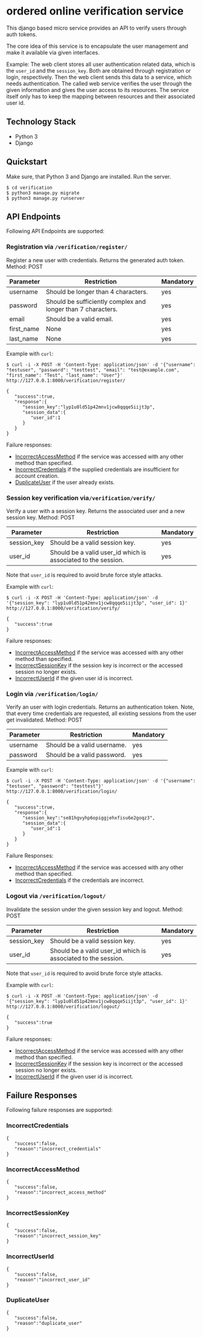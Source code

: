 # ordered online verification service

This django based micro service provides an API to verify users through auth tokens.

The core idea of this service is to encapsulate the user management and make it available via given interfaces.

Example: The web client stores all user authentication related data, which is the `user_id` and the `session_key`. Both are obtained through registration or login, respectively. Then the web client sends this data to a service, which needs authentication. The called web service verifies the user through the given information and gives the user access to its resources. The service itself only has to keep the mapping between resources and their associated user id.


## Technology Stack

- Python 3
- Django

## Quickstart

Make sure, that Python 3 and Django are installed. Run the server.
```
$ cd verification
$ python3 manage.py migrate
$ python3 manage.py runserver
```

## API Endpoints

Following API Endpoints are supported:

### Registration via `/verification/register/`
Register a new user with credentials. Returns the generated auth token.
Method: POST


|Parameter|Restriction|Mandatory|
|-|-|-|
|username|Should be longer than 4 characters.|yes|
|password|Should be sufficiently complex and longer than 7 characters.|yes|
|email|Should be a valid email.|yes|
|first_name|None|yes|
|last_name|None|yes|

Example with `curl`:
```
$ curl -i -X POST -H 'Content-Type: application/json' -d '{"username": "testuser", "password": "testtest", "email": "test@example.com", "first_name": "Test", "last_name": "User"}' http://127.0.0.1:8000/verification/register/

{ 
   "success":true,
   "response":{ 
      "session_key":"lyp1u0ld51p42mnv1jcw8qqqe5iijt3p",
      "session_data":{ 
         "user_id":1
      }
   }
}
```

Failure responses:
- [IncorrectAccessMethod](#IncorrectAccessMethod) if the service was accessed with any other method than specified.
- [IncorrectCredentials](#IncorrectCredentials) if the supplied credentials are insufficient for account creation.
- [DuplicateUser](#DuplicateUser) if the user already exists.

### Session key verification via`/verification/verify/`
Verify a user with a session key. Returns the associated user and a new session key.
Method: POST

|Parameter|Restriction|Mandatory|
|-|-|-|
|session_key|Should be a valid session key.|yes|
|user_id|Should be a valid user_id which is associated to the session.|yes|

Note that `user_id` is required to avoid brute force style attacks.

Example with `curl`:
```
$ curl -i -X POST -H 'Content-Type: application/json' -d '{"session_key": "lyp1u0ld51p42mnv1jcw8qqqe5iijt3p", "user_id": 1}' http://127.0.0.1:8000/verification/verify/

{ 
   "success":true
}
```

Failure responses:
- [IncorrectAccessMethod](#IncorrectAccessMethod) if the service was accessed with any other method than specified.
- [IncorrectSessionKey](#IncorrectSessionKey) if the session key is incorrect or the accessed session no longer exists.
- [IncorrectUserId](#IncorrectUserId) if the given user id is incorrect.

### Login via `/verification/login/`
Verify an user with login credentials. Returns an authentication token.
Note, that every time credentials are requested, all existing sessions from the user get invalidated.
Method: POST

|Parameter|Restriction|Mandatory|
|-|-|-|
|username|Should be a valid username.|yes|
|password|Should be a valid password.|yes|

Example with `curl`:
```
$ curl -i -X POST -H 'Content-Type: application/json' -d '{"username": "testuser", "password": "testtest"}' http://127.0.0.1:8000/verification/login/ 

{ 
   "success":true,
   "response":{ 
      "session_key":"se81hgvyhp6opiggjehxfisu6e2goqz3",
      "session_data":{ 
         "user_id":1
      }
   }
}
```

Failure Responses:
- [IncorrectAccessMethod](#IncorrectAccessMethod) if the service was accessed with any other method than specified.
- [IncorrectCredentials](#IncorrectCredentials) if the credentials are incorrect.

### Logout via `/verification/logout/`
Invalidate the session under the given session key and logout.
Method: POST

|Parameter|Restriction|Mandatory|
|-|-|-|
|session_key|Should be a valid session key.|yes|
|user_id|Should be a valid user_id which is associated to the session.|yes|

Note that `user_id` is required to avoid brute force style attacks.

Example with `curl`:
```
$ curl -i -X POST -H 'Content-Type: application/json' -d '{"session_key": "lyp1u0ld51p42mnv1jcw8qqqe5iijt3p", "user_id": 1}' http://127.0.0.1:8000/verification/logout/

{ 
   "success":true
}
```

Failure responses:
- [IncorrectAccessMethod](#IncorrectAccessMethod) if the service was accessed with any other method than specified.
- [IncorrectSessionKey](#IncorrectSessionKey) if the session key is incorrect or the accessed session no longer exists.
- [IncorrectUserId](#IncorrectUserId) if the given user id is incorrect.


## Failure Responses

Following failure responses are supported:

### IncorrectCredentials

```
{ 
   "success":false,
   "reason":"incorrect_credentials"
}
```

### IncorrectAccessMethod

```
{ 
   "success":false,
   "reason":"incorrect_access_method"
}
```

### IncorrectSessionKey

```
{ 
   "success":false,
   "reason":"incorrect_session_key"
}
```

### IncorrectUserId

```
{ 
   "success":false,
   "reason":"incorrect_user_id"
}
```

### DuplicateUser

```
{ 
   "success":false,
   "reason":"duplicate_user"
}
```

